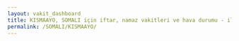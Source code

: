 ```yaml
---
layout: vakit_dashboard
title: KISMAAYO, SOMALI için iftar, namaz vakitleri ve hava durumu - ilçe/eyalet seç
permalink: /SOMALI/KISMAAYO/
---
```


<script type="text/javascript">
  var GLOBAL_COUNTRY = 'SOMALI';
  var GLOBAL_CITY = 'KISMAAYO';
  var GLOBAL_STATE = '';
  var lat = 72;
  var lon = 21;
</script>
